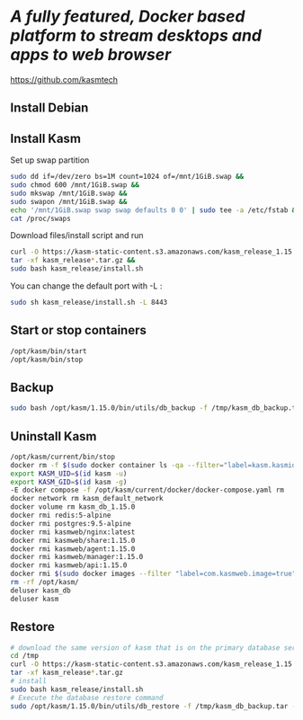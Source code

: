 # *A fully featured, Docker based platform to stream desktops and apps to web browser*
https://github.com/kasmtech
## Install Debian
## Install Kasm
Set up swap partition
```sh
sudo dd if=/dev/zero bs=1M count=1024 of=/mnt/1GiB.swap &&
sudo chmod 600 /mnt/1GiB.swap &&
sudo mkswap /mnt/1GiB.swap &&
sudo swapon /mnt/1GiB.swap &&
echo '/mnt/1GiB.swap swap swap defaults 0 0' | sudo tee -a /etc/fstab &&
cat /proc/swaps
```
Download files/install script and run
```sh
curl -O https://kasm-static-content.s3.amazonaws.com/kasm_release_1.15.0.06fdc8.tar.gz &&
tar -xf kasm_release*.tar.gz &&
sudo bash kasm_release/install.sh
```
You can change the default port with -L :
```sh
sudo sh kasm_release/install.sh -L 8443
```
## Start or stop containers
```sh
/opt/kasm/bin/start
/opt/kasm/bin/stop
```
## Backup
```sh
sudo bash /opt/kasm/1.15.0/bin/utils/db_backup -f /tmp/kasm_db_backup.tar -p /opt/kasm/1.15.0/
```
## Uninstall Kasm
```sh
/opt/kasm/current/bin/stop
docker rm -f $(sudo docker container ls -qa --filter="label=kasm.kasmid")
export KASM_UID=$(id kasm -u)
export KASM_GID=$(id kasm -g)
-E docker compose -f /opt/kasm/current/docker/docker-compose.yaml rm
docker network rm kasm_default_network
docker volume rm kasm_db_1.15.0
docker rmi redis:5-alpine
docker rmi postgres:9.5-alpine
docker rmi kasmweb/nginx:latest
docker rmi kasmweb/share:1.15.0
docker rmi kasmweb/agent:1.15.0
docker rmi kasmweb/manager:1.15.0
docker rmi kasmweb/api:1.15.0
docker rmi $(sudo docker images --filter "label=com.kasmweb.image=true" -q)
rm -rf /opt/kasm/
deluser kasm_db
deluser kasm
```
## Restore
```sh
# download the same version of kasm that is on the primary database server and unpack it
cd /tmp
curl -O https://kasm-static-content.s3.amazonaws.com/kasm_release_1.15.0.06fdc8.tar.gz
tar -xf kasm_release*.tar.gz
# install
sudo bash kasm_release/install.sh
# Execute the database restore command
sudo /opt/kasm/1.15.0/bin/utils/db_restore -f /tmp/kasm_db_backup.tar -p  /opt/kasm/1.15.0
```
